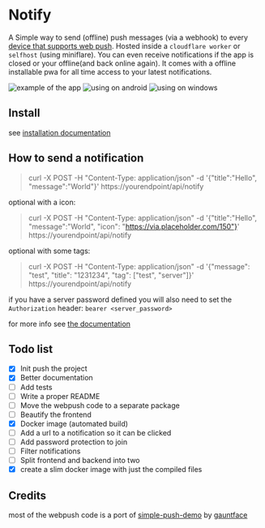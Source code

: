 # Notify

A Simple way to send (offline) push messages (via a webhook) to every [device that supports web push](https://caniuse.com/push-api).
Hosted inside a `cloudflare worker` or `selfhost` (using miniflare).
You can even receive notifications if the app is closed or your offline(and back online again).
It comes with a offline installable pwa for all time access to your latest notifications.

![example of the app](https://i.imgur.com/h68KYqi.png)
![using on android](https://i.imgur.com/ArAAAO7.png)
![using on windows](https://i.imgur.com/U5v3GZl.png)

## Install

see [installation documentation](doc/install.md)

## How to send a notification

> curl -X POST -H "Content-Type: application/json" -d '{"title":"Hello", "message":"World"}' https://yourendpoint/api/notify

optional with a icon:

> curl -X POST -H "Content-Type: application/json" -d '{"title":"Hello", "message":"World", "icon": "https://via.placeholder.com/150"}' https://yourendpoint/api/notify

optional with some tags:

> curl -X POST -H "Content-Type: application/json" -d '{"message": "test", "title": "1231234", "tag": ["test", "server"]}' https://yourendpoint/api/notify

if you have a server password defined you will also need to set the `Authorization` header: `bearer <server_password>`

for more info see [the documentation](doc/api.md)

## Todo list

  * [x] Init push the project
  * [x] Better documentation
  * [ ] Add tests
  * [ ] Write a proper README
  * [ ] Move the webpush code to a separate package
  * [ ] Beautify the frontend
  * [x] Docker image (automated build)
  * [ ] Add a url to a notification so it can be clicked
  * [ ] Add password protection to join
  * [ ] Filter notifications
  * [ ] Split frontend and backend into two
  * [x] create a slim docker image with just the compiled files
  
## 

## Credits

most of the webpush code is a port of [simple-push-demo](https://github.com/gauntface/simple-push-demo) by [gauntface](https://github.com/gauntface)
